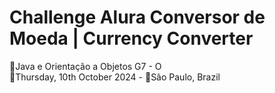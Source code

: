 # Challenge Alura Conversor de Moeda | Currency Converter
🚩Java e Orientação a Objetos G7 - O<br>
📅Thursday, 10th October 2024 - 📍São Paulo, Brazil<br>

